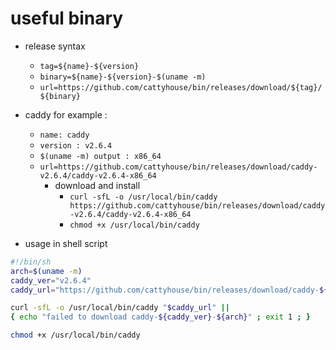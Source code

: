 # useful binary
- release syntax 
  - `tag=${name}-${version}`
  - `binary=${name}-${version}-$(uname -m)`
  - `url=https://github.com/cattyhouse/bin/releases/download/${tag}/${binary}`
- caddy for example :
  - `name: caddy`
  - `version : v2.6.4`
  - `$(uname -m) output : x86_64`
  - `url=https://github.com/cattyhouse/bin/releases/download/caddy-v2.6.4/caddy-v2.6.4-x86_64`
    - download and install
      - `curl -sfL -o /usr/local/bin/caddy https://github.com/cattyhouse/bin/releases/download/caddy-v2.6.4/caddy-v2.6.4-x86_64`
      - `chmod +x /usr/local/bin/caddy`

- usage in shell script

```sh
#!/bin/sh
arch=$(uname -m)
caddy_ver="v2.6.4"
caddy_url="https://github.com/cattyhouse/bin/releases/download/caddy-${caddy_ver}/caddy-${caddy_ver}-${arch}"

curl -sfL -o /usr/local/bin/caddy "$caddy_url" ||
{ echo "failed to download caddy-${caddy_ver}-${arch}" ; exit 1 ; }

chmod +x /usr/local/bin/caddy
```
